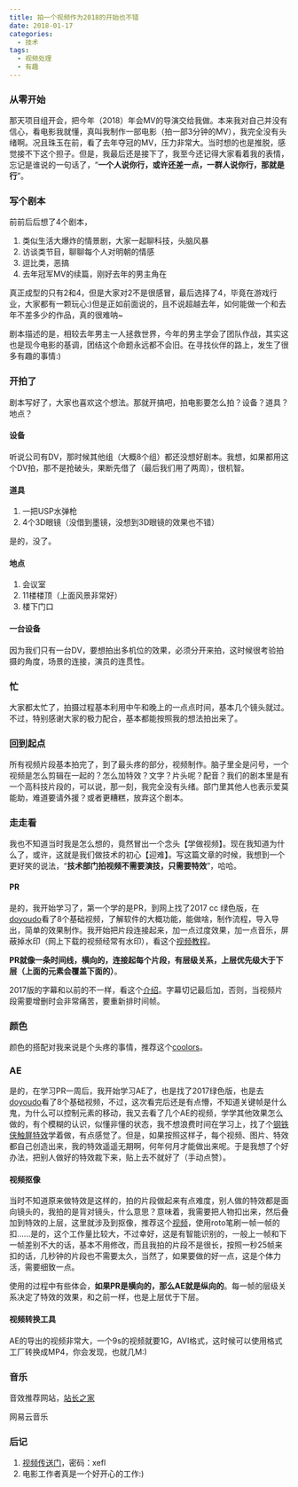 ```yaml
---
title: 拍一个视频作为2018的开始也不错
date: 2018-01-17
categories:
  - 技术
tags: 
  - 视频处理
  - 有趣
---
```


<h3>从零开始</h3>
那天项目组开会，把今年（2018）年会MV的导演交给我做。本来我对自己并没有信心，看电影我就懂，真叫我制作一部电影（拍一部3分钟的MV），我完全没有头绪啊。况且珠玉在前，看了去年夺冠的MV，压力非常大。当时想的也是推脱，感觉接不下这个担子。但是，我最后还是接下了，我至今还记得大家看着我的表情，忘记是谁说的一句话了，“<strong>一个人说你行，或许还差一点，一群人说你行，那就是行</strong>”。
<h3>写个剧本</h3>
前前后后想了4个剧本，
<ol>
 	<li>类似生活大爆炸的情景剧，大家一起聊科技，头脑风暴</li>
 	<li>访谈类节目，聊聊每个人对明朝的情感</li>
 	<li>逗比类，恶搞</li>
 	<li>去年冠军MV的续篇，刚好去年的男主角在</li>
</ol>
真正成型的只有2和4，但是大家对2不是很感冒，最后选择了4，毕竟在游戏行业，大家都有一颗玩心:)但是正如前面说的，且不说超越去年，如何能做一个和去年不差多少的作品，真的很难呐~

剧本描述的是，相较去年男主一人拯救世界，今年的男主学会了团队作战，其实这也是现今电影的基调，团结这个命题永远都不会旧。在寻找伙伴的路上，发生了很多有趣的事情:)
<h3>开拍了</h3>
剧本写好了，大家也喜欢这个想法。那就开搞吧，拍电影要怎么拍？设备？道具？地点？
<h4>设备</h4>
听说公司有DV，那时候其他组（大概8个组）都还没想好剧本。我想，如果都用这个DV拍，那不是抢破头，果断先借了（最后我们用了两周），很机智。
<h4>道具</h4>
<ol>
 	<li>一把USP水弹枪</li>
 	<li>4个3D眼镜（没借到墨镜，没想到3D眼镜的效果也不错）</li>
</ol>
是的，没了。
<h4>地点</h4>
<ol>
 	<li>会议室</li>
 	<li>11楼楼顶（上面风景非常好）</li>
 	<li>楼下门口</li>
</ol>
<h4>一台设备</h4>
因为我们只有一台DV，要想拍出多机位的效果，必须分开来拍，这时候很考验拍摄的角度，场景的连接，演员的连贯性。
<h3>忙</h3>
大家都太忙了，拍摄过程基本利用中午和晚上的一点点时间，基本几个镜头就过。不过，特别感谢大家的极力配合，基本都能按照我的想法拍出来了。
<h3>回到起点</h3>
所有视频片段基本拍完了，到了最头疼的部分，视频制作。脑子里全是问号，一个视频是怎么剪辑在一起的？怎么加特效？文字？片头呢？配音？我们的剧本里是有一个高科技片段的，可以说，那一刻，我完全没有头绪。部门里其他人也表示爱莫能助，难道要请外援？或者更糟糕，放弃这个剧本。
<h3>走走看</h3>
我也不知道当时我是怎么想的，竟然冒出一个念头【学做视频】。现在我知道为什么了，或许，这就是我们做技术的初心【迎难】。写这篇文章的时候，我想到一个更好笑的说法，“<strong>技术部门拍视频不需要演技，只需要特效</strong>”，哈哈。
<h4>PR</h4>
是的，我开始学习了，第一个学的是PR，到网上找了2017 cc 绿色版，在<a href="http://doyoudo.com/p/5001015.html">doyoudo</a>看了8个基础视频，了解软件的大概功能，能做啥，制作流程，导入导出，简单的效果制作。我开始把片段连接起来，加一点过度效果，加一点音乐，屏蔽掉水印（网上下载的视频经常有水印），看这个<a href="https://www.bilibili.com/video/av11531776/">视频教程</a>。

<strong>PR就像一条时间线，横向的，连接起每个片段，有层级关系，上层优先级大于下层（上面的元素会覆盖下面的）</strong>。

2017版的字幕和以前的不一样，看这个<a href="http://tieba.baidu.com/p/5090158850?traceid=">介绍</a>。字幕切记最后加，否则，当视频片段需要增删时会非常痛苦，要重新排时间帧。
<h3>颜色</h3>
颜色的搭配对我来说是个头疼的事情，推荐这个<a href="https://coolors.co/">coolors</a>。
<h3>AE</h3>
是的，在学习PR一周后，我开始学习AE了，也是找了2017绿色版，也是去<a href="http://doyoudo.com/p/5001016.html">doyoudo</a>看了8个基础视频，不过，这次看完后还是有点懵，不知道关键帧是什么鬼，为什么可以控制元素的移动，我又去看了几个AE的视频，学学其他效果怎么做的，有个模糊的认识，似懂非懂的状态，我不想浪费时间在学习上，找了个<a href="https://www.bilibili.com/video/av6241485/">钢铁侠触屏特效</a>学着做，有点感觉了。但是，如果按照这样子，每个视频、图片、特效都自己创造出来，我的特效遥遥无期啊，何年何月才能做出来呢。于是我想了个好办法，把别人做好的特效裁下来，贴上去不就好了（手动点赞）。
<h4>视频抠像</h4>
当时不知道原来做特效是这样的，拍的片段做起来有点难度，别人做的特效都是面向镜头的，我拍的是背对镜头，什么意思？意味着，我需要把人物扣出来，然后叠加到特效的上层，这里就涉及到抠像，推荐这个<a href="https://www.bilibili.com/video/av9643829/">视频</a>，使用roto笔刷一帧一帧的扣......是的，这个工作量比较大，不过幸好，这是有智能识别的，一般上一帧和下一帧差别不大的话，基本不用修改，而且我拍的片段不是很长，按照一秒25帧来扣的话，几秒钟的片段也不需要太久，当然了，如果要做的好一点，这是个体力活，需要细致一点。

使用的过程中有些体会，<strong>如果PR是横向的，那么AE就是纵向的</strong>。每一帧的层级关系决定了特效的效果，和之前一样，也是上层优于下层。
<h4>视频转换工具</h4>
AE的导出的视频非常大，一个9s的视频就要1G，AVI格式，这时候可以使用格式工厂转换成MP4，你会发现，也就几M:)
<h3>音乐</h3>
音效推荐网站，<a href="http://sc.chinaz.com/">站长之家</a>

网易云音乐
<h3>后记</h3>
<ol>
 	<li><a href="https://pan.baidu.com/s/1smaZUEh">视频传送门</a>，密码：xefl</li>
 	<li>电影工作者真是一个好开心的工作:)</li>
</ol>